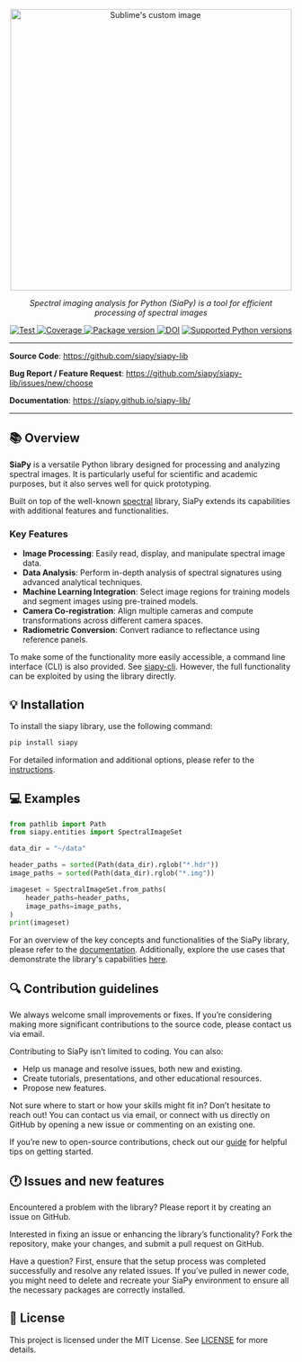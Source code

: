 <p align="center">
  <img src="https://github.com/siapy/siapy-lib/blob/main/docs/images/logo-text.svg?raw=true" alt="Sublime's custom image" width="500"/>
</p>

<p align="center">
    <em>Spectral imaging analysis for Python (SiaPy) is a tool for efficient processing of spectral images</em>
</p>
<p align="center">
<a href="https://github.com/siapy/siapy-lib/actions?query=workflow%3ATest+event%3Apull_request+branch%3Amain" target="_blank">
    <img src="https://github.com/siapy/siapy-lib/actions/workflows/test.yml/badge.svg?branch=main" alt="Test">
</a>
<a href="https://coverage-badge.samuelcolvin.workers.dev/redirect/siapy/siapy-lib" target="_blank">
    <img src="https://coverage-badge.samuelcolvin.workers.dev/siapy/siapy-lib.svg" alt="Coverage">
</a>
<a href="https://pypi.org/project/siapy" target="_blank">
    <img src="https://img.shields.io/pypi/v/siapy?color=%2334D058&label=pypi%20package" alt="Package version">
</a>
<a href="https://zenodo.org/doi/10.5281/zenodo.7409193"><img src="https://zenodo.org/badge/491829141.svg" alt="DOI"></a>
<a href="https://pypi.org/project/siapy" target="_blank">
    <img src="https://img.shields.io/pypi/pyversions/siapy.svg?color=%2334D058" alt="Supported Python versions">
</a>
</p>

---

__Source Code__: <https://github.com/siapy/siapy-lib>

__Bug Report / Feature Request__: <https://github.com/siapy/siapy-lib/issues/new/choose>

<!-- **Tutorials**: <a href="https://github.com/Agricultural-institute/SiaPy/tree/master/tutorials" target="_blank">https://github.com/Agricultural-institute/SiaPy/tree/master/tutorials</a> -->

__Documentation__: <https://siapy.github.io/siapy-lib/>

---

## 📚 Overview

__SiaPy__ is a versatile Python library designed for processing and analyzing spectral images. It is particularly useful for scientific and academic purposes, but it also serves well for quick prototyping.

Built on top of the well-known [spectral](https://github.com/spectralpython/spectral) library, SiaPy extends its capabilities with additional features and functionalities.

### Key Features

- __Image Processing__: Easily read, display, and manipulate spectral image data.
- __Data Analysis__: Perform in-depth analysis of spectral signatures using advanced analytical techniques.
- __Machine Learning Integration__: Select image regions for training models and segment images using pre-trained models.
- __Camera Co-registration__: Align multiple cameras and compute transformations across different camera spaces.
- __Radiometric Conversion__: Convert radiance to reflectance using reference panels.

To make some of the functionality more easily accessible, a command line interface (CLI) is also provided. See [siapy-cli](https://github.com/siapy/siapy-cli). However, the full functionality can be exploited by using the library directly.

## 💡 Installation

To install the siapy library, use the following command:

``` bash
pip install siapy
```

For detailed information and additional options, please refer to the [instructions](https://siapy.github.io/siapy-lib/install/).

## 💻 Examples

``` python
from pathlib import Path
from siapy.entities import SpectralImageSet

data_dir = "~/data"

header_paths = sorted(Path(data_dir).rglob("*.hdr"))
image_paths = sorted(Path(data_dir).rglob("*.img"))

imageset = SpectralImageSet.from_paths(
    header_paths=header_paths,
    image_paths=image_paths,
)
print(imageset)
```

For an overview of the key concepts and functionalities of the SiaPy library, please refer to the [documentation](https://siapy.github.io/siapy-lib/examples/introduction/). Additionally, explore the use cases that demonstrate the library's capabilities [here](https://siapy.github.io/siapy-lib/examples/use_cases/).

## 🔍 Contribution guidelines

We always welcome small improvements or fixes. If you’re considering making more significant contributions to the source code, please contact us via email.

Contributing to SiaPy isn’t limited to coding. You can also:

- Help us manage and resolve issues, both new and existing.
- Create tutorials, presentations, and other educational resources.
- Propose new features.

Not sure where to start or how your skills might fit in? Don’t hesitate to reach out! You can contact us via email, or connect with us directly on GitHub by opening a new issue or commenting on an existing one.

If you’re new to open-source contributions, check out our [guide](https://siapy.github.io/siapy-lib/contributing/) for helpful tips on getting started.

## 🕐 Issues and new features

Encountered a problem with the library? Please report it by creating an issue on GitHub.

Interested in fixing an issue or enhancing the library’s functionality? Fork the repository, make your changes, and submit a pull request on GitHub.

Have a question? First, ensure that the setup process was completed successfully and resolve any related issues. If you’ve pulled in newer code, you might need to delete and recreate your SiaPy environment to ensure all the necessary packages are correctly installed.

## 🤝 License

This project is licensed under the MIT License. See [LICENSE](https://siapy.github.io/siapy-lib/license/) for more details.
